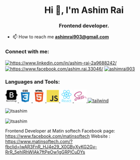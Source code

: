 <h1 align="center">Hi 👋, I'm Ashim Rai</h1>
<h3 align="center">Frontend developer.</h3>

- 📫 How to reach me **ashimrai903@gmail.com**

<h3 align="left">Connect with me:</h3>
<p align="left">
  <a href="https://www.linkedin.com/in/ashim-rai-2a9688242/" target="blank"
    ><img
      align="center"
      src="https://raw.githubusercontent.com/rahuldkjain/github-profile-readme-generator/master/src/images/icons/Social/linked-in-alt.svg"
      alt="https://www.linkedin.com/in/ashim-rai-2a9688242/"
      height="30"
      width="40"
  /></a>
  <a href="//www.facebook.com/ashim.rai.33046/" target="blank"
    ><img
      align="center"
      src="https://raw.githubusercontent.com/rahuldkjain/github-profile-readme-generator/master/src/images/icons/Social/facebook.svg"
      alt="https://www.facebook.com/ashim.rai.33046/"
      height="30"
      width="40"
  /></a>
  <a href="https://instagram.com/ashimrai903" target="blank"
    ><img
      align="center"
      src="https://raw.githubusercontent.com/rahuldkjain/github-profile-readme-generator/master/src/images/icons/Social/instagram.svg"
      alt="ashimrai903"
      height="30"
      width="40"
  /></a>
</p>

<h3 align="left">Languages and Tools:</h3>
<p align="left">
  <a href="https://getbootstrap.com" target="_blank" rel="noreferrer">
    <img
      src="https://raw.githubusercontent.com/devicons/devicon/master/icons/bootstrap/bootstrap-plain-wordmark.svg"
      alt="bootstrap"
      width="40"
      height="40"
    />
  </a>
  <a href="https://www.w3schools.com/css/" target="_blank" rel="noreferrer">
    <img
      src="https://raw.githubusercontent.com/devicons/devicon/master/icons/css3/css3-original-wordmark.svg"
      alt="css3"
      width="40"
      height="40"
    />
  </a>
  <a href="https://www.w3.org/html/" target="_blank" rel="noreferrer">
    <img
      src="https://raw.githubusercontent.com/devicons/devicon/master/icons/html5/html5-original-wordmark.svg"
      alt="html5"
      width="40"
      height="40"
    />
  </a>
  <a
    href="https://developer.mozilla.org/en-US/docs/Web/JavaScript"
    target="_blank"
    rel="noreferrer"
  >
    <img
      src="https://raw.githubusercontent.com/devicons/devicon/master/icons/javascript/javascript-original.svg"
      alt="javascript"
      width="40"
      height="40"
    />
  </a>
  <a href="https://reactjs.org/" target="_blank" rel="noreferrer">
    <img
      src="https://raw.githubusercontent.com/devicons/devicon/master/icons/react/react-original-wordmark.svg"
      alt="react"
      width="40"
      height="40"
    />
  </a>
  <a href="https://sass-lang.com" target="_blank" rel="noreferrer">
    <img
      src="https://raw.githubusercontent.com/devicons/devicon/master/icons/sass/sass-original.svg"
      alt="sass"
      width="40"
      height="40"
    />
  </a>
  <a href="https://tailwindcss.com/" target="_blank" rel="noreferrer">
    <img
      src="https://www.vectorlogo.zone/logos/tailwindcss/tailwindcss-icon.svg"
      alt="tailwind"
      width="40"
      height="40"
    />
  </a>
</p>

<p>
  <img
    align="center"
    src="https://github-readme-stats.vercel.app/api/top-langs?username=itsashim&show_icons=true&locale=en&layout=compact"
    alt="itsashim"
  />
</p>

<p>
  <img
    align="center"
    src="https://github-readme-streak-stats.herokuapp.com/?user=itsashim&"
    alt="itsashim"
  />
</p>




 
 
 Frontend Developer at Matin softech
 Facebook page: https://www.facebook.com/matinsoftech
 Website : https://www.matinsoftech.com/?fbclid=IwAR3FnR_HJ4e29_X0GByXyKG2Gv-RrR_5ehIRhWlAk7ftPeOw1gGRPlCuDYs
